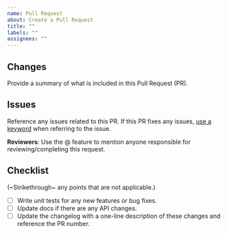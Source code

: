 ```yaml
---
name: Pull Request
about: Create a Pull Request
title: ""
labels: ""
assignees: ""
---
```


## Changes

Provide a summary of what is included in this Pull Request (PR).

## Issues

Reference any issues related to this PR.
If this PR fixes any issues, [use a keyword](https://docs.github.com/en/issues/tracking-your-work-with-issues/linking-a-pull-request-to-an-issue#linking-a-pull-request-to-an-issue-using-a-keyword)
when referring to the issue.

**Reviewers**: Use the @ feature to mention anyone responsible for reviewing/completing this request.

## Checklist

(~Strikethrough~ any points that are not applicable.)

- [ ] Write unit tests for any new features or bug fixes.
- [ ] Update docs if there are any API changes.
- [ ] Update the changelog with a one-line description of these changes and reference the PR number.
